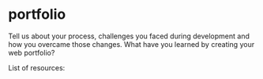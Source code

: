 # portfolio

Tell us about your process, challenges you faced during development and how you overcame those changes. What have you learned by creating your web portfolio?


List of resources:

